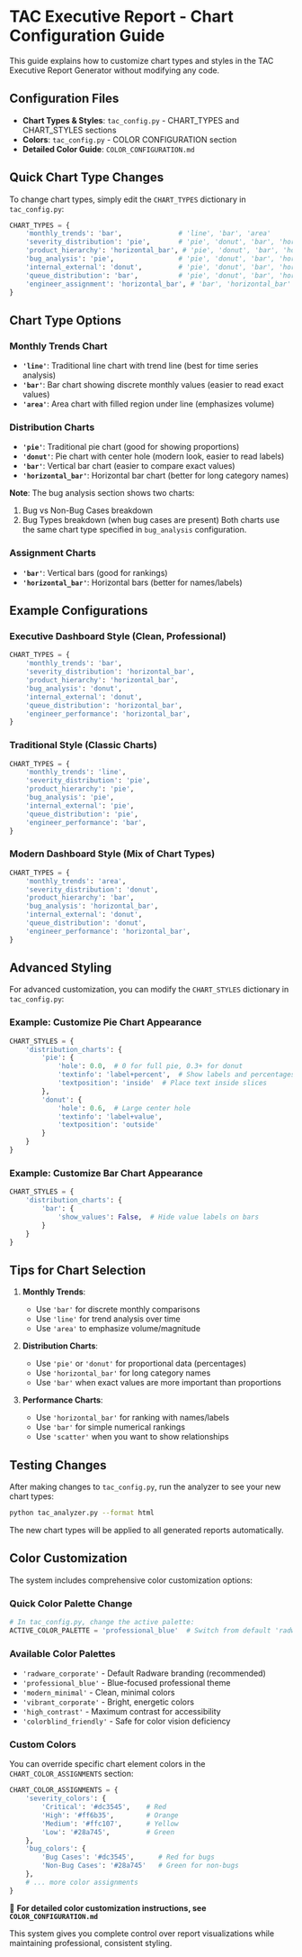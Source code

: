 # TAC Executive Report - Chart Configuration Guide

This guide explains how to customize chart types and styles in the TAC Executive Report Generator without modifying any code.

## Configuration Files

- **Chart Types & Styles**: `tac_config.py` - CHART_TYPES and CHART_STYLES sections
- **Colors**: `tac_config.py` - COLOR CONFIGURATION section  
- **Detailed Color Guide**: `COLOR_CONFIGURATION.md`

## Quick Chart Type Changes

To change chart types, simply edit the `CHART_TYPES` dictionary in `tac_config.py`:

```python
CHART_TYPES = {
    'monthly_trends': 'bar',              # 'line', 'bar', 'area'
    'severity_distribution': 'pie',       # 'pie', 'donut', 'bar', 'horizontal_bar'
    'product_hierarchy': 'horizontal_bar', # 'pie', 'donut', 'bar', 'horizontal_bar'
    'bug_analysis': 'pie',                # 'pie', 'donut', 'bar', 'horizontal_bar'
    'internal_external': 'donut',         # 'pie', 'donut', 'bar', 'horizontal_bar'
    'queue_distribution': 'bar',          # 'pie', 'donut', 'bar', 'horizontal_bar'
    'engineer_assignment': 'horizontal_bar', # 'bar', 'horizontal_bar'
}
```

## Chart Type Options

### Monthly Trends Chart
- **`'line'`**: Traditional line chart with trend line (best for time series analysis)
- **`'bar'`**: Bar chart showing discrete monthly values (easier to read exact values)
- **`'area'`**: Area chart with filled region under line (emphasizes volume)

### Distribution Charts
- **`'pie'`**: Traditional pie chart (good for showing proportions)
- **`'donut'`**: Pie chart with center hole (modern look, easier to read labels)
- **`'bar'`**: Vertical bar chart (easier to compare exact values)
- **`'horizontal_bar'`**: Horizontal bar chart (better for long category names)

**Note**: The bug analysis section shows two charts:
1. Bug vs Non-Bug Cases breakdown
2. Bug Types breakdown (when bug cases are present)
Both charts use the same chart type specified in `bug_analysis` configuration.

### Assignment Charts
- **`'bar'`**: Vertical bars (good for rankings)
- **`'horizontal_bar'`**: Horizontal bars (better for names/labels)

## Example Configurations

### Executive Dashboard Style (Clean, Professional)
```python
CHART_TYPES = {
    'monthly_trends': 'bar',
    'severity_distribution': 'horizontal_bar',
    'product_hierarchy': 'horizontal_bar', 
    'bug_analysis': 'donut',
    'internal_external': 'donut',
    'queue_distribution': 'horizontal_bar',
    'engineer_performance': 'horizontal_bar',
}
```

### Traditional Style (Classic Charts)
```python
CHART_TYPES = {
    'monthly_trends': 'line',
    'severity_distribution': 'pie',
    'product_hierarchy': 'pie', 
    'bug_analysis': 'pie',
    'internal_external': 'pie',
    'queue_distribution': 'pie',
    'engineer_performance': 'bar',
}
```

### Modern Dashboard Style (Mix of Chart Types)
```python
CHART_TYPES = {
    'monthly_trends': 'area',
    'severity_distribution': 'donut',
    'product_hierarchy': 'bar', 
    'bug_analysis': 'horizontal_bar',
    'internal_external': 'donut',
    'queue_distribution': 'donut',
    'engineer_performance': 'horizontal_bar',
}
```

## Advanced Styling

For advanced customization, you can modify the `CHART_STYLES` dictionary in `tac_config.py`:

### Example: Customize Pie Chart Appearance
```python
CHART_STYLES = {
    'distribution_charts': {
        'pie': {
            'hole': 0.0,  # 0 for full pie, 0.3+ for donut
            'textinfo': 'label+percent',  # Show labels and percentages
            'textposition': 'inside'  # Place text inside slices
        },
        'donut': {
            'hole': 0.6,  # Large center hole
            'textinfo': 'label+value',
            'textposition': 'outside'
        }
    }
}
```

### Example: Customize Bar Chart Appearance
```python
CHART_STYLES = {
    'distribution_charts': {
        'bar': {
            'show_values': False,  # Hide value labels on bars
        }
    }
}
```

## Tips for Chart Selection

1. **Monthly Trends**: 
   - Use `'bar'` for discrete monthly comparisons
   - Use `'line'` for trend analysis over time
   - Use `'area'` to emphasize volume/magnitude

2. **Distribution Charts**:
   - Use `'pie'` or `'donut'` for proportional data (percentages)
   - Use `'horizontal_bar'` for long category names
   - Use `'bar'` when exact values are more important than proportions

3. **Performance Charts**:
   - Use `'horizontal_bar'` for ranking with names/labels
   - Use `'bar'` for simple numerical rankings
   - Use `'scatter'` when you want to show relationships

## Testing Changes

After making changes to `tac_config.py`, run the analyzer to see your new chart types:

```bash
python tac_analyzer.py --format html
```

The new chart types will be applied to all generated reports automatically.

## Color Customization

The system includes comprehensive color customization options:

### Quick Color Palette Change
```python
# In tac_config.py, change the active palette:
ACTIVE_COLOR_PALETTE = 'professional_blue'  # Switch from default 'radware_corporate'
```

### Available Color Palettes
- `'radware_corporate'` - Default Radware branding (recommended)
- `'professional_blue'` - Blue-focused professional theme
- `'modern_minimal'` - Clean, minimal colors
- `'vibrant_corporate'` - Bright, energetic colors
- `'high_contrast'` - Maximum contrast for accessibility
- `'colorblind_friendly'` - Safe for color vision deficiency

### Custom Colors
You can override specific chart element colors in the `CHART_COLOR_ASSIGNMENTS` section:

```python
CHART_COLOR_ASSIGNMENTS = {
    'severity_colors': {
        'Critical': '#dc3545',    # Red
        'High': '#ff6b35',        # Orange
        'Medium': '#ffc107',      # Yellow
        'Low': '#28a745',         # Green
    },
    'bug_colors': {
        'Bug Cases': '#dc3545',      # Red for bugs
        'Non-Bug Cases': '#28a745'   # Green for non-bugs
    },
    # ... more color assignments
}
```

📖 **For detailed color customization instructions, see `COLOR_CONFIGURATION.md`**

This system gives you complete control over report visualizations while maintaining professional, consistent styling.